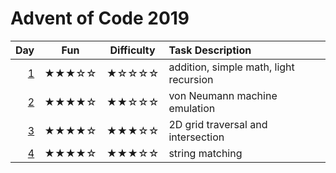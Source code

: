 # Advent of Code 2019

| Day      | Fun   | Difficulty | Task Description |
| -------: | :---: | :--------: | :---------- |
|  [1](01) | ★★★☆☆ | ★☆☆☆☆      | addition, simple math, light recursion
|  [2](02) | ★★★★☆ | ★★☆☆☆      | von Neumann machine emulation
|  [3](03) | ★★★★☆ | ★★★☆☆      | 2D grid traversal and intersection
|  [4](04) | ★★★★☆ | ★★★☆☆      | string matching

